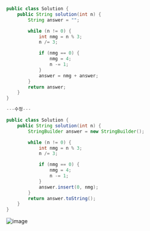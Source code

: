 ````java
public class Solution {
    public String solution(int n) {
        String answer = "";

        while (n != 0) {
            int nmg = n % 3;
            n /= 3;

            if (nmg == 0) {
                nmg = 4;
                n -= 1;
            }
            answer = nmg + answer;
        }
        return answer;
    }
}

---수정---

public class Solution {
    public String solution(int n) {
        StringBuilder answer = new StringBuilder();

        while (n != 0) {
            int nmg = n % 3;
            n /= 3;

            if (nmg == 0) {
                nmg = 4;
                n -= 1;
            }
            answer.insert(0, nmg);
        }
        return answer.toString();
    }
}


````
![image](https://github.com/woohyung0511/CNF_Coding_Study/assets/124226476/92f14cc0-2bff-4e3f-a32e-ab6913126181)
